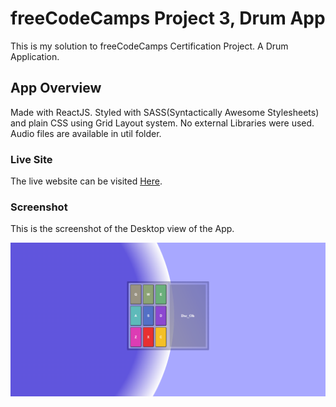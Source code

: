 # freeCodeCamps Project 3, Drum App

This is my solution to freeCodeCamps Certification Project. A Drum Application.

## App Overview

Made with ReactJS. Styled with SASS(Syntactically Awesome Stylesheets) and plain CSS using Grid Layout system. No external Libraries were used. Audio files are available in util folder.

### Live Site

The live website can be visited [Here](https://davidbayfcc3.netlify.app/).

### Screenshot

This is the screenshot of the Desktop view of the App.

![Drum App](/screenshot.PNG)
